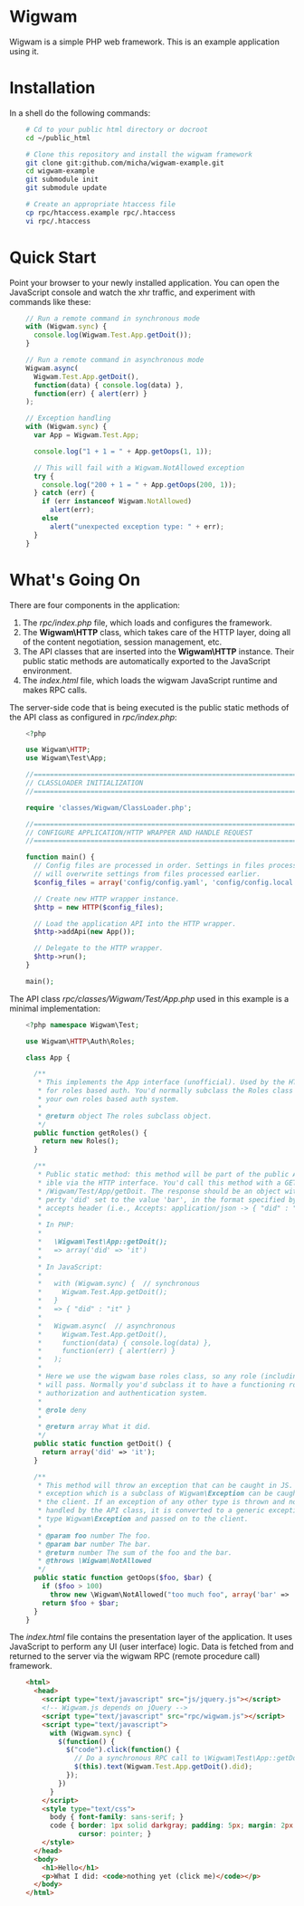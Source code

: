 Wigwam
======

Wigwam is a simple PHP web framework. This is an example application using it.

Installation
============

In a shell do the following commands:
  
```bash
    # Cd to your public html directory or docroot
    cd ~/public_html

    # Clone this repository and install the wigwam framework
    git clone git:github.com/micha/wigwam-example.git
    cd wigwam-example
    git submodule init
    git submodule update

    # Create an appropriate htaccess file
    cp rpc/htaccess.example rpc/.htaccess
    vi rpc/.htaccess
```

Quick Start
===========

Point your browser to your newly installed application. You can open the
JavaScript console and watch the xhr traffic, and experiment with commands like
these:

```javascript
    // Run a remote command in synchronous mode
    with (Wigwam.sync) {
      console.log(Wigwam.Test.App.getDoit());
    }

    // Run a remote command in asynchronous mode
    Wigwam.async(
      Wigwam.Test.App.getDoit(),
      function(data) { console.log(data) },
      function(err) { alert(err) }
    );

    // Exception handling
    with (Wigwam.sync) {
      var App = Wigwam.Test.App;

      console.log("1 + 1 = " + App.getOops(1, 1));

      // This will fail with a Wigwam.NotAllowed exception
      try {
        console.log("200 + 1 = " + App.getOops(200, 1));
      } catch (err) {
        if (err instanceof Wigwam.NotAllowed)
          alert(err);
        else
          alert("unexpected exception type: " + err);
      }
    }
```

What's Going On
===============

There are four components in the application:

1. The _rpc/index.php_ file, which loads and configures the framework.
2. The **Wigwam\HTTP** class, which takes care of the HTTP layer, doing all of
   the content negotiation, session management, etc.
3. The API classes that are inserted into the **Wigwam\HTTP** instance. Their
   public static methods are automatically exported to the JavaScript 
   environment.
4. The _index.html_ file, which loads the wigwam JavaScript runtime and makes
   RPC calls.
   
The server-side code that is being executed is the public static methods of the
API class as configured in _rpc/index.php_:

```php
    <?php

    use Wigwam\HTTP;
    use Wigwam\Test\App;

    //===========================================================================//
    // CLASSLOADER INITIALIZATION                                                //
    //===========================================================================//

    require 'classes/Wigwam/ClassLoader.php';

    //===========================================================================//
    // CONFIGURE APPLICATION/HTTP WRAPPER AND HANDLE REQUEST                     //
    //===========================================================================//

    function main() {
      // Config files are processed in order. Settings in files processed later
      // will overwrite settings from files processed earlier.
      $config_files = array('config/config.yaml', 'config/config.local.yaml');

      // Create new HTTP wrapper instance.
      $http = new HTTP($config_files);

      // Load the application API into the HTTP wrapper.
      $http->addApi(new App());

      // Delegate to the HTTP wrapper.
      $http->run();
    }

    main();
```

The API class _rpc/classes/Wigwam/Test/App.php_ used in this example is a minimal
implementation:

```php
    <?php namespace Wigwam\Test;

    use Wigwam\HTTP\Auth\Roles;

    class App {

      /**
       * This implements the App interface (unofficial). Used by the HTTP wrapper
       * for roles based auth. You'd normally subclass the Roles class to implement
       * your own roles based auth system.
       *
       * @return object The roles subclass object.
       */
      public function getRoles() {
        return new Roles();
      }

      /**
       * Public static method: this method will be part of the public API, access-
       * ible via the HTTP interface. You'd call this method with a GET request to
       * /Wigwam/Test/App/getDoit. The response should be an object with the pro-
       * perty 'did' set to the value 'bar', in the format specified by the request
       * accepts header (i.e., Accepts: application/json -> { "did" : "it" }).
       *
       * In PHP:
       *
       *   \Wigwam\Test\App::getDoit();
       *   => array('did' => 'it')
       *
       * In JavaScript:
       *
       *   with (Wigwam.sync) {  // synchronous
       *     Wigwam.Test.App.getDoit();
       *   }
       *   => { "did" : "it" }
       *   
       *   Wigwam.async(  // asynchronous
       *     Wigwam.Test.App.getDoit(),
       *     function(data) { console.log(data) },
       *     function(err) { alert(err) }
       *   );
       *
       * Here we use the wigwam base roles class, so any role (including deny) 
       * will pass. Normally you'd subclass it to have a functioning roles-based 
       * authorization and authentication system.
       *
       * @role deny
       *
       * @return array What it did.
       */
      public static function getDoit() {
        return array('did' => 'it');
      }

      /**
       * This method will throw an exception that can be caught in JS. Any
       * exception which is a subclass of Wigwam\Exception can be caught in
       * the client. If an exception of any other type is thrown and not
       * handled by the API class, it is converted to a generic exception of
       * type Wigwam\Exception and passed on to the client.
       *
       * @param foo number The foo.
       * @param bar number The bar.
       * @return number The sum of the foo and the bar.
       * @throws \Wigwam\NotAllowed
       */
      public static function getOops($foo, $bar) {
        if ($foo > 100)
          throw new \Wigwam\NotAllowed("too much foo", array('bar' => 'baz'));
        return $foo + $bar;
      }
    }
```

The _index.html_ file contains the presentation layer of the application. It
uses JavaScript to perform any UI (user interface) logic. Data is fetched from
and returned to the server via the wigwam RPC (remote procedure call) framework.

```html
    <html>
      <head>
        <script type="text/javascript" src="js/jquery.js"></script>
        <!-- Wigwam.js depends on jQuery -->
        <script type="text/javascript" src="rpc/wigwam.js"></script>
        <script type="text/javascript">
          with (Wigwam.sync) {
            $(function() {
              $("code").click(function() {
                // Do a synchronous RPC call to \Wigwam\Test\App::getDoit()
                $(this).text(Wigwam.Test.App.getDoit().did);
              });
            })
          }
        </script>
        <style type="text/css">
          body { font-family: sans-serif; }
          code { border: 1px solid darkgray; padding: 5px; margin: 2px;
                 cursor: pointer; }
        </style>
      </head>
      <body>
        <h1>Hello</h1>
        <p>What I did: <code>nothing yet (click me)</code></p>
      </body>
    </html>
```
